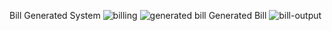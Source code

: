 Bill Generated System
![billing](https://github.com/user-attachments/assets/fbee3c82-c540-4ba1-944b-6864d7af7cf1)
![generated bill](https://github.com/user-attachments/assets/e9e46fb3-ab3c-4ccb-a6a5-2f2f11510c69)
Generated Bill
![bill-output](https://github.com/user-attachments/assets/4467ddea-9df4-40a9-94e8-002e90d93c51)

